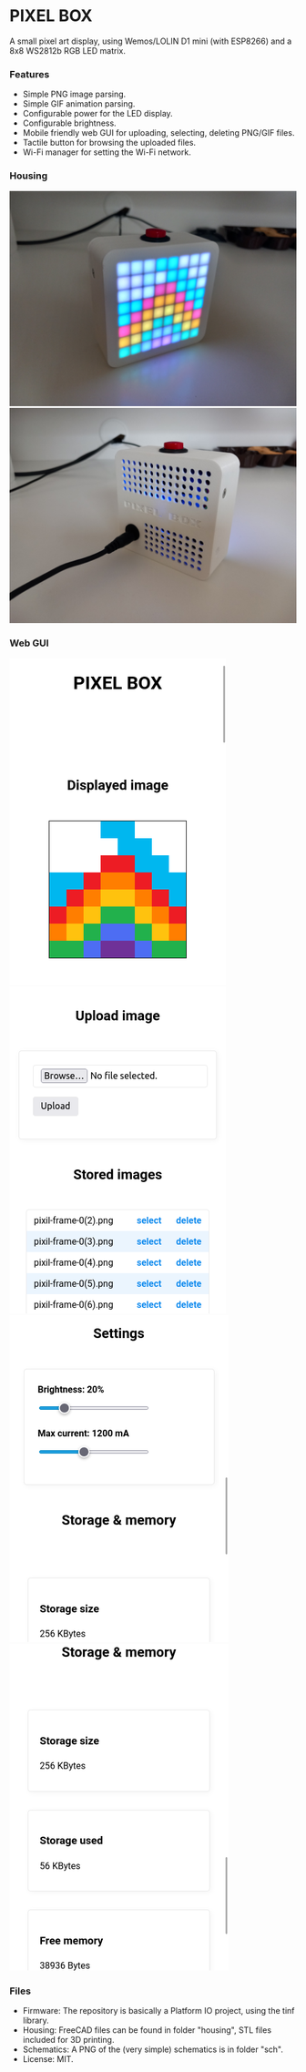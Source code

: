 # PIXEL BOX

A small pixel art display, using Wemos/LOLIN D1 mini (with ESP8266) and a 8x8 WS2812b RGB LED matrix.

### Features

* Simple PNG image parsing.
* Simple GIF animation parsing.
* Configurable power for the LED display.
* Configurable brightness.
* Mobile friendly web GUI for uploading, selecting, deleting PNG/GIF files.
* Tactile button for browsing the uploaded files.
* Wi-Fi manager for setting the Wi-Fi network.

### Housing

![alt text](https://github.com/01110/pixel_box/raw/master/img/20230108_125013.jpg "Pixel Box front")
![alt text](https://github.com/01110/pixel_box/raw/master/img/20230108_125031.jpg "Pixel Box back")

### Web GUI

![alt text](https://github.com/01110/pixel_box/raw/master/img/Screen%20Shot%202023-01-08%20at%2013.17.20.png "Pixel Box GUI")
![alt text](https://github.com/01110/pixel_box/raw/master/img/Screen%20Shot%202023-01-08%20at%2013.17.28.png "Pixel Box GUI")
![alt text](https://github.com/01110/pixel_box/raw/master/img/Screen%20Shot%202023-01-08%20at%2013.18.46.png "Pixel Box GUI")
![alt text](https://github.com/01110/pixel_box/raw/master/img/Screen%20Shot%202023-01-08%20at%2013.18.53.png "Pixel Box GUI")

### Files

* Firmware: The repository is basically a Platform IO project, using the tinf library.
* Housing: FreeCAD files can be found in folder "housing", STL files included for 3D printing.
* Schematics: A PNG of the (very simple) schematics is in folder "sch".
* License: MIT.


